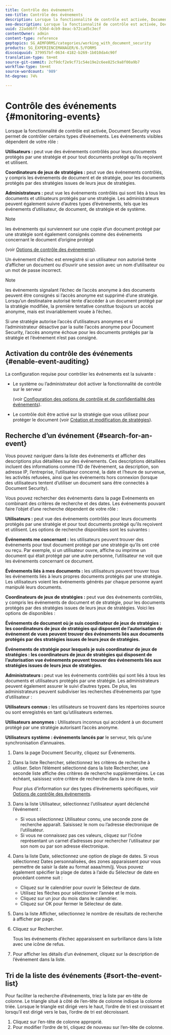 ```yaml
---
title: Contrôle des événements
seo-title: Contrôle des événements
description: Lorsque la fonctionnalité de contrôle est activée, Document Security vous permet de contrôler certains types d’événements. Vous pouvez aisément effectuer des recherches dans la liste des événements et trier celle-ci à l’aide de la sécurité des documents.
seo-description: Lorsque la fonctionnalité de contrôle est activée, Document Security vous permet de contrôler certains types d’événements. Vous pouvez aisément effectuer des recherches dans la liste des événements et trier celle-ci à l’aide de la sécurité des documents.
uuid: 22add6ff-536d-4cb9-8eac-b72cad5c3ecf
contentOwner: admin
content-type: reference
geptopics: SG_AEMFORMS/categories/working_with_document_security
products: SG_EXPERIENCEMANAGER/6.5/FORMS
discoiquuid: 379957bf-0634-4182-b269-1b010da4c90f
translation-type: tm+mt
source-git-commit: 2cf9dcf2e9cf71c54e19e2c6ee825c9a8f00a9b7
workflow-type: tm+mt
source-wordcount: '989'
ht-degree: 74%

---
```



# Contrôle des événements {#monitoring-events}

Lorsque la fonctionnalité de contrôle est activée, Document Security vous permet de contrôler certains types d’événements. Les événements visibles dépendent de votre rôle :

**Utilisateurs :** peut vue des événements contrôlés pour leurs documents protégés par une stratégie et pour tout documents protégé qu’ils reçoivent et utilisent.

**Coordinateurs de jeux de stratégies :** peut vue des événements contrôlés, y compris les événements de document et de stratégie, pour les documents protégés par des stratégies issues de leurs jeux de stratégies.

**Administrateurs :** peut vue les événements contrôlés qui sont liés à tous les documents et utilisateurs protégés par une stratégie. Les administrateurs peuvent également suivre d’autres types d’événements, tels que les événements d’utilisateur, de document, de stratégie et de système.

>[!NOTE]
>
>les événements qui surviennent sur une copie d’un document protégé par une stratégie sont également consignés comme des événements concernant le document d’origine protégé

(voir [Options de contrôle des événements](/help/forms/using/admin-help/configuring-client-server-options.md#event-auditing-options)).

Un événement d’échec est enregistré si un utilisateur non autorisé tente d’afficher un document ou d’ouvrir une session avec un nom d’utilisateur ou un mot de passe incorrect.

>[!NOTE]
>
>les événements signalant l’échec de l’accès anonyme à des documents peuvent être consignés si l’accès anonyme est supprimé d’une stratégie. Lorsqu’un destinataire autorisé tente d’accéder à un document protégé par la stratégie modifiée, la première tentative constitue toujours un accès anonyme, mais est invariablement vouée à l’échec.

Si une stratégie autorise l’accès d’utilisateurs anonymes et si l’administrateur désactive par la suite l’accès anonyme pour Document Security, l’accès anonyme échoue pour les documents protégés par la stratégie et l’événement n’est pas consigné.

## Activation du contrôle des événements {#enable-event-auditing}

La configuration requise pour contrôler les événements est la suivante :

* Le système ou l’administrateur doit activer la fonctionnalité de contrôle sur le serveur

   (voir [Configuration des options de contrôle et de confidentialité des événements](/help/forms/using/admin-help/configuring-client-server-options.md#configuring-event-auditing-and-privacy-settings)).

* Le contrôle doit être activé sur la stratégie que vous utilisez pour protéger le document (voir [Création et modification de stratégies](/help/forms/using/admin-help/creating-policies.md#creating-and-editing-policies)).

## Recherche d’un événement  {#search-for-an-event}

Vous pouvez naviguer dans la liste des événements et afficher des descriptions plus détaillées sur des événements. Ces descriptions détaillées incluent des informations comme l’ID de l’événement, sa description, son adresse IP, l’entreprise, l’utilisateur concerné, la date et l’heure de survenue, les activités refusées, ainsi que les événements hors connexion (lorsque des utilisateurs tentent d’utiliser un document sans être connectés à Document Security).

Vous pouvez rechercher des événements dans la page Evénements en combinant des critères de recherche et des dates. Les événements pouvant faire l’objet d’une recherche dépendent de votre rôle :

**Utilisateurs :** peut vue des événements contrôlés pour leurs documents protégés par une stratégie et pour tout documents protégé qu’ils reçoivent et utilisent. Les options de recherche disponibles sont les suivantes :

**Événements me concernant :** les utilisateurs peuvent trouver des événements pour tout document protégé par une stratégie qu’ils ont créé ou reçu. Par exemple, si un utilisateur ouvre, affiche ou imprime un document qui était protégé par une autre personne, l’utilisateur ne voit que les événements concernant ce document.

**Événements liés à mes documents :** les utilisateurs peuvent trouver tous les événements liés à leurs propres documents protégés par une stratégie. Les utilisateurs voient les événements générés par chaque personne ayant manipulé leurs documents.

**Coordinateurs de jeux de stratégies :** peut vue des événements contrôlés, y compris les événements de document et de stratégie, pour les documents protégés par des stratégies issues de leurs jeux de stratégies. Voici les options de disponibles :

**Événements de document où je suis coordinateur de jeux de stratégies : les coordinateurs de jeux de stratégies qui disposent de l’autorisation de événement de vues peuvent trouver des événements liés aux documents protégés par des stratégies issues de leurs jeux de stratégies.** 

**Événements de stratégie pour lesquels je suis coordinateur de jeux de stratégies : les coordinateurs de jeux de stratégies qui disposent de l’autorisation vue événements peuvent trouver des événements liés aux stratégies issues de leurs jeux de stratégies.** 

**Administrateurs :** peut vue les événements contrôlés qui sont liés à tous les documents et utilisateurs protégés par une stratégie. Les administrateurs peuvent également assurer le suivi d’autres types. De plus, les administrateurs peuvent subdiviser les recherches d’événements par type d’utilisateur :

**Utilisateurs connus :** les utilisateurs se trouvent dans les répertoires source ou sont enregistrés en tant qu’utilisateurs externes.

**Utilisateurs anonymes :** Utilisateurs inconnus qui accèdent à un document protégé par une stratégie autorisant l’accès anonyme.

**Utilisateurs système : événements lancés par** le serveur, tels qu’une synchronisation d’annuaires.

1. Dans la page Document Security, cliquez sur Événements.
1. Dans la liste Rechercher, sélectionnez les critères de recherche à utiliser. Selon l’élément sélectionné dans la liste Rechercher, une seconde liste affiche des critères de recherche supplémentaires. Le cas échéant, saisissez votre critère de recherche dans la zone de texte.

   Pour plus d’information sur des types d’événements spécifiques, voir [Options de contrôle des événements](/help/forms/using/admin-help/configuring-client-server-options.md#event-auditing-options).

1. Dans la liste Utilisateur, sélectionnez l’utilisateur ayant déclenché l’événement :

   * Si vous sélectionnez Utilisateur connu, une seconde zone de recherche apparaît. Saisissez le nom ou l’adresse électronique de l’utilisateur.
   * Si vous ne connaissez pas ces valeurs, cliquez sur l’icône représentant un carnet d’adresses pour rechercher l’utilisateur par son nom ou par son adresse électronique.

1. Dans la liste Date, sélectionnez une option de plage de dates. Si vous sélectionnez Dates personnalisées, des zones apparaissent pour vous permettre de saisir la date au format aaaa/mm/jj. Vous pouvez également spécifier la plage de dates à l’aide du Sélecteur de date en procédant comme suit :

   * Cliquez sur le calendrier pour ouvrir le Sélecteur de date.
   * Utilisez les flèches pour sélectionner l’année et le mois.
   * Cliquez sur un jour du mois dans le calendrier.
   * Cliquez sur OK pour fermer le Sélecteur de date.

1. Dans la liste Afficher, sélectionnez le nombre de résultats de recherche à afficher par page.
1. Cliquez sur Rechercher.

   Tous les événements d’échec apparaissent en surbrillance dans la liste avec une icône de refus.

1. Pour afficher les détails d’un événement, cliquez sur la description de l’événement dans la liste.

## Tri de la liste des événements  {#sort-the-event-list}

Pour faciliter la recherche d’événements, triez la liste par en-tête de colonne. Le triangle situé à côté de l’en-tête de colonne indique la colonne triée. Lorsque le triangle est dirigé vers le haut, l’ordre de tri est croissant et lorsqu’il est dirigé vers le bas, l’ordre de tri est décroissant.

1. Cliquez sur l’en-tête de colonne approprié.
1. Pour modifier l’ordre de tri, cliquez de nouveau sur l’en-tête de colonne.

